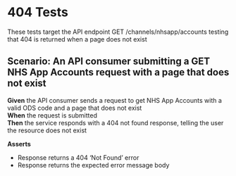 # 404 Tests

These tests target the API endpoint GET /channels/nhsapp/accounts testing that 404 is returned when a page does not exist


## Scenario: An API consumer submitting a GET NHS App Accounts request with a page that does not exist

**Given** the API consumer sends a request to get NHS App Accounts with a valid ODS code and a page that does not exist
<br/>
**When** the request is submitted
<br/>
**Then** the service responds with a 404 not found response, telling the user the resource does not exist
<br/>

**Asserts**
- Response returns a 404 ‘Not Found’ error
- Response returns the expected error message body
